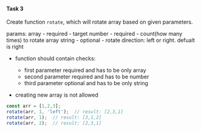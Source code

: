 #### Task 3

Create function `rotate`, which will rotate array based on given parameters.

params:
  array - required - target
  number - required - count(how many times) to rotate array
  string - optional - rotate direction: left or right. defualt is right

- function should contain checks:
  - first parameter required and has to be only array
  - second parameter required and has to be number
  - third parameter optional and has to be only string

- creating new array is not allowed

```javascript
const arr = [1,2,3];
rotate(arr, 1, 'left');  // result: [2,3,1]
rotate(arr, 1);  // result: [3,1,2]
rotate(arr, 2);  // result: [2,3,1]
```

